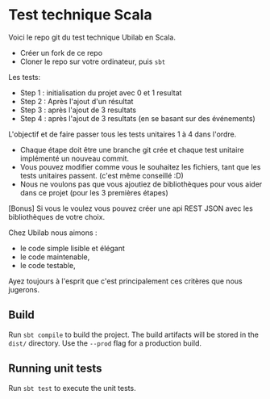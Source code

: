 
# Test technique Scala
Voici le repo git du test technique Ubilab en Scala.

* Créer un fork de ce repo
* Cloner le repo sur votre ordinateur, puis ``sbt``

Les tests: 
* Step 1 : initialisation du projet avec 0 et 1 resultat
* Step 2 : Après l'ajout d'un résultat
* Step 3 : après l'ajout de 3 resultats
* Step 4 : après l'ajout de 3 resultats (en se basant sur des événements)


L'objectif et de faire passer tous les tests unitaires 1 à 4 dans l'ordre.
* Chaque étape doit être une branche git crée et chaque test unitaire implémenté un nouveau commit.
* Vous pouvez modifier comme vous le souhaitez les fichiers, tant que les tests unitaires passent. (c'est même conseillé :D)
* Nous ne voulons pas que vous ajoutiez de bibliothèques pour vous aider dans ce projet (pour les 3 premières étapes)
    
[Bonus] Si vous le voulez vous pouvez créer une api REST JSON avec les bibliothèques de votre choix.

Chez Ubilab nous aimons :
* le code simple lisible et élégant
* le code maintenable,
* le code testable,

Ayez toujours à l'esprit que c'est principalement ces critères que nous jugerons.

## Build

Run `sbt compile` to build the project. The build artifacts will be stored in the `dist/` directory. Use the `--prod` flag for a production build.

## Running unit tests

Run `sbt test` to execute the unit tests.
